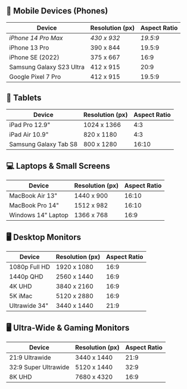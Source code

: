 ## 📱 Mobile Devices (Phones)
| Device                   | Resolution (px) | Aspect Ratio |
|--------------------------|-----------------|--------------|
| *iPhone 14 Pro Max*      | *430 x 932*     | *19.5:9*     |
| iPhone 13 Pro            | 390 x 844       | 19.5:9       |
| iPhone SE (2022)         | 375 x 667       | 16:9         |
| Samsung Galaxy S23 Ultra | 412 x 915       | 20:9         |
| Google Pixel 7 Pro       | 412 x 915       | 19.5:9       |

## 📲 Tablets
| Device                | Resolution (px) | Aspect Ratio |
|-----------------------|-----------------|--------------|
| iPad Pro 12.9"        | 1024 x 1366     | 4:3          |
| iPad Air 10.9"        | 820 x 1180      | 4:3          |
| Samsung Galaxy Tab S8 | 800 x 1280      | 16:10        |

## 💻 Laptops & Small Screens
| Device             | Resolution (px) | Aspect Ratio |
|--------------------|-----------------|--------------|
| MacBook Air 13"    | 1440 x 900      | 16:10        |
| MacBook Pro 14"    | 1512 x 982      | 16:10        |
| Windows 14" Laptop | 1366 x 768      | 16:9         |

## 🖥️ Desktop Monitors
| Device        | Resolution (px) | Aspect Ratio |
|---------------|-----------------|--------------|
| 1080p Full HD | 1920 x 1080     | 16:9         |
| 1440p QHD     | 2560 x 1440     | 16:9         |
| 4K UHD        | 3840 x 2160     | 16:9         |
| 5K iMac       | 5120 x 2880     | 16:9         |
| Ultrawide 34" | 3440 x 1440     | 21:9         |

## 🖥️ Ultra-Wide & Gaming Monitors
| Device               | Resolution (px) | Aspect Ratio |
|----------------------|-----------------|--------------|
| 21:9 Ultrawide       | 3440 x 1440     | 21:9         |
| 32:9 Super Ultrawide | 5120 x 1440     | 32:9         |
| 8K UHD               | 7680 x 4320     | 16:9         |
